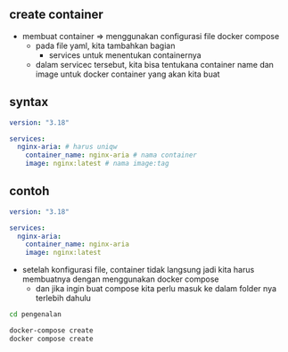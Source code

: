 ## create container
- membuat container => menggunakan configurasi file docker compose
  - pada file yaml, kita tambahkan bagian
    - services untuk menentukan containernya
  - dalam servicec tersebut, kita bisa tentukana container name dan image untuk docker container yang akan kita buat

## syntax
```yaml
version: "3.18"

services:
  nginx-aria: # harus uniqw
    container_name: nginx-aria # nama container
    image: nginx:latest # nama image:tag
```

## contoh
```yaml
version: "3.18"

services:
  nginx-aria:
    container_name: nginx-aria
    image: nginx:latest
```

- setelah konfigurasi file, container tidak langsung jadi kita harus membuatnya dengan menggunakan docker compose
  - dan jika ingin buat compose kita perlu masuk ke dalam folder nya terlebih dahulu
  
```bash
cd pengenalan

docker-compose create
docker compose create
```